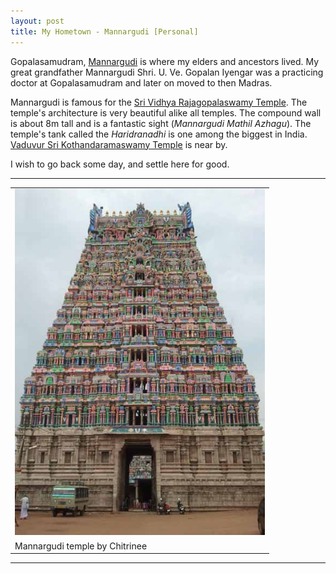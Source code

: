 ```yaml
---
layout: post
title: My Hometown - Mannargudi [Personal]
---
```


Gopalasamudram, [Mannargudi](http://en.wikipedia.org/wiki/Mannargudi) is where my elders and ancestors lived. My great grandfather Mannargudi Shri. U. Ve. Gopalan Iyengar was a practicing doctor at Gopalasamudram and later on moved to then Madras.

Mannargudi is famous for the [Sri Vidhya Rajagopalaswamy Temple](http://en.wikipedia.org/wiki/Rajagopalaswamy_Temple,_Mannargudi). The temple's architecture is very beautiful alike all temples. The compound wall is about 8m tall and is a fantastic sight (*Mannargudi Mathil Azhagu*). The temple's tank called the *Haridranadhi* is one among the biggest in India. [Vaduvur Sri Kothandaramaswamy Temple](https://sites.google.com/site/vaduvur/) is near by. 


I wish to go back some day, and settle here for good. 

<hr/>
<div align="center">
<table text-align="center">
<tr>
<td><a href='http://commons.wikimedia.org/wiki/File:Mannargudi_temple.jpg#mediaviewer/File:Mannargudi_temple.jpg'><img src='/public/images/Mannargudi_temple.jpg' width='400'></a></td>
</tr>
<tr> <td>Mannargudi temple by Chitrinee</td></tr>
</table></div>
<hr/>

